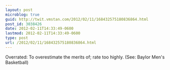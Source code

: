 ```yaml
---
layout: post
microblog: true
guid: http://twit.vmstan.com/2012/02/11/168432575180836864.html
post_id: 3038426
date: 2012-02-11T14:33:49-0600
lastmod: 2012-02-11T14:33:49-0600
type: post
url: /2012/02/11/168432575180836864.html
---
```

Overrated: To overestimate the merits of; rate too highly. (See: Baylor Men's Basketball)
